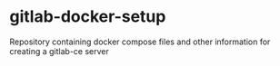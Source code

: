 # gitlab-docker-setup
Repository containing docker compose files and other information for creating a gitlab-ce server
